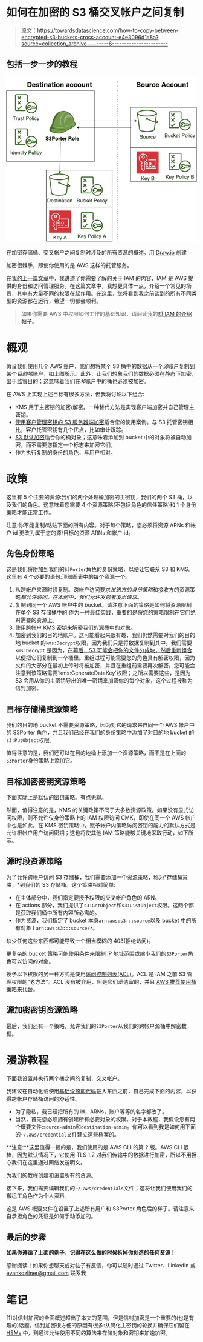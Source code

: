 # 如何在加密的 S3 桶交叉帐户之间复制

> 原文：<https://towardsdatascience.com/how-to-copy-between-encrypted-s3-buckets-cross-account-e4e3096d1a8a?source=collection_archive---------6----------------------->

## 包括一步一步的教程

![](img/f44a4b8a3f6dfda88be9d42e9992e274.png)

在加密存储桶、交叉帐户之间复制时涉及的所有资源的概述。用 [Draw.io](https://desk.draw.io/support/solutions/articles/16000042494-usage-terms-for-diagrams-created-in-diagrams-net) 创建

加密很棘手，即使你使用的是 AWS 这样的托管服务。

在[我的上一篇文章](/aws-iam-introduction-20c1f017c43)中，我讲述了你需要了解的关于 IAM 的内容，IAM 是 AWS 提供的身份和访问管理服务。在这篇文章中，我想更具体一点，介绍一个常见的场景，其中有大量不同的权限在起作用。在这里，您将看到我之前谈到的所有不同类型的资源都在运行，希望一切都会顺利。

> 如果你需要 AWS 中权限如何工作的基础知识，请阅读我的[对 IAM 的介绍帖子](/aws-iam-introduction-20c1f017c43)。

# 概观

假设我们使用几个 AWS 账户，我们想将某个 S3 桶中的数据从一个*源*账户复制到某个*目的地*账户，如上图所示。此外，让我们想象我们的数据必须在静态下加密，出于监管目的；这意味着我们在*和*账户中的桶也必须被加密。

在 AWS 上实现上述目标有很多方法，但我将讨论以下组合:

*   KMS 用于主密钥的加密/解密。一种替代方法是实现客户端加密并自己管理主密钥。
*   [使用客户管理密钥的 S3 服务器端加密](https://docs.aws.amazon.com/AmazonS3/latest/dev/UsingKMSEncryption.html)适合您的使用案例。与 S3 托管密钥相比，客户托管密钥有几个优点，比如审计跟踪。
*   [S3 默认加密](https://docs.aws.amazon.com/AmazonS3/latest/dev/bucket-encryption.html)适合你的桶对象；这意味着添加到 bucket 中的对象将被自动加密，而不需要您指定一个标志来加密它们。
*   作为执行复制的身份的角色，与用户相对。

# 政策

这里有 5 个主要的资源:我们的两个处理桶加密的主密钥，我们的两个 S3 桶，以及我们的角色。这意味着您需要 4 个资源策略(不包括角色的信任策略)和 1 个身份策略才能正常工作。

注意:你不能复制/粘贴下面的所有内容。对于每个策略，您必须将资源 ARNs 和帐户 id 更改为属于您的源/目标的资源 ARNs 和帐户 id。

## 角色身份策略

这是我们将附加到我们的`S3Porter`角色的身份策略，以便让它联系 S3 和 KMS。这里有 4 个必要的语句:顶部图表中的每个资源一个。

1.  从跨帐户来源时段复制。跨帐户访问要求*发送方的身份策略*和接收方的资源策略*都允许访问。在本例中，我们允许发送者发出请求。*
2.  复制到同一个 AWS 帐户中的 bucket。请注意下面的策略是如何将资源限制在单个 S3 存储桶中的:作为一种最佳实践，重要的是将您的策略限制在它们绝对需要的资源上。
3.  使用跨帐户 KMS 密钥来解密我们的源桶中的对象。
4.  加密到我们的目的地账户。这可能看起来很有趣，我们仍然需要对我们的目的地 bucket 的`kms:Decrypt`权限，因为我们只是将数据复制到其中。我们需要`kms:Decrypt` 是因为，[在幕后，S3 可能会把你的文件分成块，然后重新组合](https://aws.amazon.com/premiumsupport/knowledge-center/s3-multipart-kms-decrypt/#:~:text=Because%20the%20parts%20are%20encrypted,Amazon%20S3%20with%20SSE%2DKMS.)以便把它们复制到一个桶里。重组过程可能需要您的角色具有解密权限，因为文件的大部分在最初上传时将被加密，并且在重组前需要再次解密。您可能会注意到该策略需要`kms:GenerateDataKey`权限；之所以需要这些，是因为 S3 会用从你的主密钥导出的唯一密钥来加密你的每个对象，这个过程被称为信封加密。

## 目标存储桶资源策略

我们的目的地 bucket 不需要资源策略，因为对它的请求来自同一个 AWS 帐户中的 S3Porter 角色，并且我们已经在我们的身份策略中添加了对目的地 bucket 的`s3:PutObject`权限。

值得注意的是，我们还可以在目的地桶上添加一个资源策略，而不是在上面的`S3Porter`身份策略上添加它。

## 目标加密密钥资源策略

下面实际上是[默认的密钥策略](https://docs.aws.amazon.com/kms/latest/developerguide/key-policies.html#key-policy-default)。有点无聊。

然而，值得注意的是，KMS 的关键政策不同于大多数资源政策。如果没有显式访问权限，则不允许仅身份策略上的 IAM 权限访问 CMK，即使在同一个 AWS 帐户中也是如此。在 KMS 密钥策略中，赋予帐户内策略访问密钥的能力的默认方式是允许根帐户用户访问密钥；这也将使其他 IAM 策略能够关键地采取行动，如下所示。

## 源时段资源策略

为了允许跨帐户访问 S3 存储桶，我们需要添加一个资源策略，称为*存储桶策略，*到我们的 S3 存储桶。这个策略相对简单:

*   在主体部分中，我们指定要授予权限的交叉帐户角色的 ARN。
*   在 actions 部分，我们提供了`s3:GetObject`和`s3:ListObject`权限。这两个都是获取我们桶中所有内容所必需的。
*   作为资源，我们指定了 bucket 本身`arn:aws:s3:::source`以及 bucket 中的所有对象 t `arn:aws:s3:::source/*`。

缺少任何这些东西都可能导致一个相当模糊的 403(拒绝访问)。

更复杂的 bucket 策略可能使用[条件](https://docs.aws.amazon.com/AmazonS3/latest/dev/amazon-s3-policy-keys.html)来限制 IP 地址范围或缩小我们的`S3Porter`角色可以访问的对象。

授予以下权限的另一种方式是使用[访问控制列表(ACL)](https://docs.aws.amazon.com/AmazonS3/latest/dev/acl-overview.html)。ACL 是 IAM 之前 S3 管理权限的“老方法”。ACL 没有被弃用，但是它们*是*遗留的，并且 [AWS 推荐使用桶策略来代替](https://aws.amazon.com/blogs/security/iam-policies-and-bucket-policies-and-acls-oh-my-controlling-access-to-s3-resources/)。

## 源加密密钥资源策略

最后，我们还有一个策略，允许我们的`S3Porter`从我们的跨帐户源桶中解密数据。

# 漫游教程

下面我设置并执行两个桶之间的复制，交叉帐户。

我建议在自动化或使用[基础设施即代码](https://en.wikipedia.org/wiki/Infrastructure_as_code)签入东西之前，自己完成下面的内容，以获得跨帐户存储桶访问的舒适性。

*   为了隐私，我已经把所有的 id，ARNs，账户等等的名字都改了。
*   当然，首先您必须拥有创建所有必要对象的权限。对于本教程，我假设您有两个概要文件:`source-admin`和`destination-admin`。你可以看到我是如何用下面的`~/.aws/credential`文件建立这些档案的。

**注意:**这里值得一提的是，我们使用的是 AWS CLI 的第 2 版。AWS CLI 很棒，因为默认情况下，它使用 TLS 1.2 对我们传输中的数据进行加密，所以不用担心我们在这里通过网络发送明文。

为我们的教程创建和设置所有的资源。

接下来，我们需要编辑我们的`~/.aws/credentials`文件；这将让我们使用我们的搬运工角色作为个人资料。

这是 AWS 概要文件在设置了上述所有用户和 S3Porter 角色后的样子。请注意来自承担角色的凭证是如何手动添加的。

## 最后的步骤

**如果你遵循了上面的例子，记得在这么做的时候拆掉你创造的任何资源！**

感谢阅读！如果你想聊天或对帖子有反馈，你可以随时通过 Twitter、LinkedIn 或 evankozliner@gmail.com 联系我

# 笔记

[1]对信封加密的全面概述超出了本文的范围，但是信封加密是一个重要的(也是有趣的)话题。信封加密很方便的原因有很多:从简化主密钥的轮换并确保它们留在 [HSMs](https://en.wikipedia.org/wiki/Hardware_security_module) 中，到通过允许使用不同的算法来存储对象和密钥来加速加密。